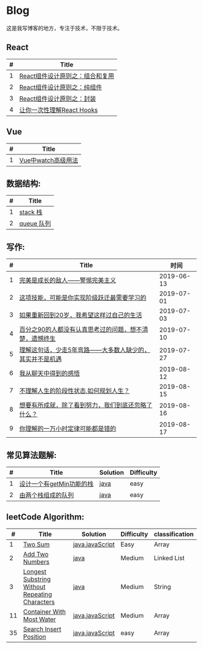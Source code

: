 # Blog
这是我写博客的地方，专注于技术，不限于技术。

## React
| # | Title |
|---| ----- |
|1|[React组件设计原则之：组合和复用](https://github.com/MagicalBridge/Blog/issues/14)
|2|[React组件设计原则之：纯组件](https://github.com/MagicalBridge/Blog/issues/16)
|3|[React组件设计原则之：封装](https://github.com/MagicalBridge/Blog/issues/20)
|4|[让你一次性理解React Hooks](https://github.com/MagicalBridge/Blog/issues/14)

## Vue
| # | Title |
|---| ----- |
|1|[Vue中watch高级用法](https://github.com/MagicalBridge/Blog/issues/15)

## 数据结构:

| # | Title |
|---| ----- |
|1|[stack 栈](https://github.com/MagicalBridge/Blog/issues/5)
|2|[queue 队列](https://github.com/MagicalBridge/Blog/issues/6)

## 写作:
| # | Title | 时间 | 
|---| ----- | -------- |
|1|[完美是成长的敌人——警惕完美主义](https://github.com/MagicalBridge/Blog/issues/2)|2019-06-13|
|2|[这项技能，可能是你实现阶级跃迁最需要学习的](https://github.com/MagicalBridge/Blog/issues/7)|2019-07-01|
|3|[如果重新回到20岁，我希望这样过自己的生活](https://github.com/MagicalBridge/Blog/issues/8)|2019-07-03|
|4|[百分之90的人都没有认真思考过的问题，想不清楚，遗憾终生](https://github.com/MagicalBridge/Blog/issues/9)|2019-07-10|
|5|[理解这句话，少走5年弯路——大多数人缺少的，其实并不是机遇](https://github.com/MagicalBridge/Blog/issues/10)|2019-07-27|
|6|[我从聊天中得到的感悟](https://github.com/MagicalBridge/Blog/issues/17)|2019-08-12|
|7|[不理解人生的阶段性状态,如何规划人生？](https://github.com/MagicalBridge/Blog/issues/18)|2019-08-15|
|8|[想要有所成就，除了看到努力，我们到底还忽略了什么？](https://github.com/MagicalBridge/Blog/issues/21)|2019-08-16|
|9|[你理解的一万小时定律可能都是错的](https://github.com/MagicalBridge/Blog/issues/19)|2019-08-17|




## 常见算法题解:
| # | Title | Solution | Difficulty |
|---| ----- | -------- | ---------- |
|1|[设计一个有getMin功能的栈](https://github.com/MagicalBridge/Blog/issues/12)| [java](https://github.com/MagicalBridge/Blog/issues/12)|easy|
|2|[由两个栈组成的队列](https://github.com/MagicalBridge/Blog/issues/13)| [java](https://github.com/MagicalBridge/Blog/issues/13)|easy|




## leetCode  Algorithm:

| # | Title | Solution | Difficulty |classification|
|---| ----- | -------- | ---------- |--------------|
|1|[Two Sum](https://leetcode-cn.com/problems/two-sum/description/)| [java,javaScript](https://github.com/MagicalBridge/Blog/issues/1)|Easy|Array|
|2|[Add Two Numbers](https://leetcode-cn.com/problems/add-two-numbers/description/)| [java](https://github.com/MagicalBridge/Blog/issues/3)|Medium|Linked List|
|3|[Longest Substring Without Repeating Characters](https://leetcode-cn.com/problems/longest-substring-without-repeating-characters/)| [java](https://github.com/MagicalBridge/Blog/issues/4)|Medium|String|
|11|[Container With Most Water](https://leetcode-cn.com/problems/container-with-most-water/)| [java,javaScript](https://github.com/MagicalBridge/Blog/issues/11)|Medium|Array|
|35|[Search Insert Position](https://leetcode-cn.com/problems/search-insert-position/submissions/)| [java,javaScript](https://github.com/MagicalBridge/Blog/issues/22)|easy|Array|





